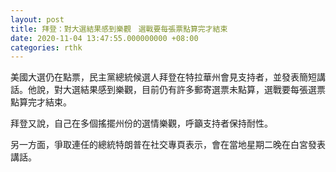 ```yaml
---
layout: post
title: 拜登：對大選結果感到樂觀　選戰要每張票點算完才結束
date: 2020-11-04 13:47:55.000000000 +08:00
categories: rthk
---
```


美國大選仍在點票，民主黨總統候選人拜登在特拉華州會見支持者，並發表簡短講話。他說，對大選結果感到樂觀，目前仍有許多郵寄選票未點算，選戰要每張選票點算完才結束。

拜登又說，自己在多個搖擺州份的選情樂觀，呼籲支持者保持耐性。

另一方面，爭取連任的總統特朗普在社交專頁表示，會在當地星期二晚在白宮發表講話。
